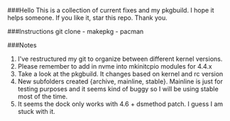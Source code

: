 ###Hello
This is a collection of current fixes and my pkgbuild.  I hope it helps someone.  If you like it, star this repo.  Thank you.

###Instructions
git clone - makepkg - pacman

###Notes
1. I've restructured my git to organize between different kernel versions.
2. Please remember to add in nvme into mkinitcpio modules for 4.4.x
3. Take a look at the pkgbuild.  It changes based on kernel and rc version
4. New subfolders created {archive, mainline, stable}.  Mainline is just for testing purposes and it seems kind of buggy so I will be using stable most of the time.
5. It seems the dock only works with 4.6 + dsmethod patch.  I guess I am stuck with it.
